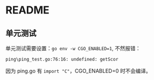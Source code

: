 # README

## 单元测试

单元测试需要设置：`go env -w CGO_ENABLED=1`, 不然报错：
```
ping\ping_test.go:76:16: undefined: getScor
```

因为 ping.go 有 `import "C"`，CGO_ENABLED=0 时不会编译。
